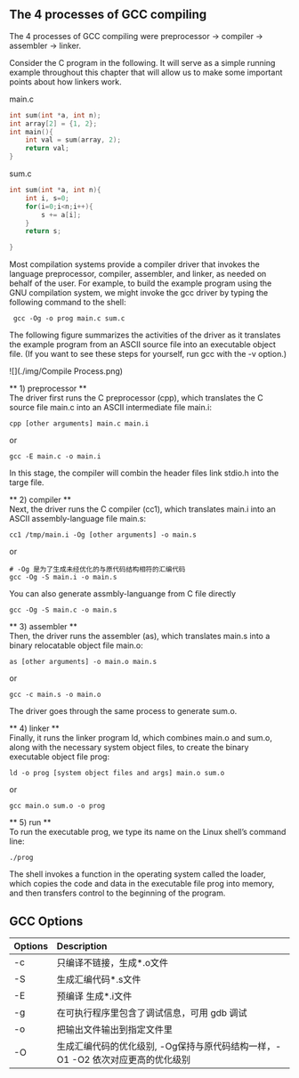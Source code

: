 ## The 4 processes of GCC compiling 

The 4 processes of GCC compiling were preprocessor -> compiler -> assembler -> linker.

Consider the C program in the following. It will serve as a simple running example throughout this chapter that will allow us to make some important points about how linkers work.

main.c
```c
int sum(int *a, int n);
int array[2] = {1, 2};
int main(){
	int val = sum(array, 2);
	return val;
}
```

sum.c
```c
int sum(int *a, int n){
	int i, s=0;
	for(i=0;i<n;i++){ 
		s += a[i];
	}
	return s;

}
```

Most compilation systems provide a compiler driver that invokes the language preprocessor, compiler, assembler, and linker, as needed on behalf of the user. For example, to build the example program using the GNU compilation system, we might invoke the gcc driver by typing the following command to the shell:
```
 gcc -Og -o prog main.c sum.c
```

The following figure summarizes the activities of the driver as it translates the example program from an ASCII source file into an executable object file. (If you want to see these steps for yourself, run gcc with the -v option.) 

![](./img/Compile Process.png)

** 1) preprocessor **  
The driver first runs the C preprocessor (cpp), which translates the C source file main.c into an ASCII intermediate file main.i:
```
cpp [other arguments] main.c main.i
```
or
```
gcc -E main.c -o main.i
```
In this stage, the compiler will combin the header files link stdio.h into the targe file.

** 2) compiler **  
Next, the driver runs the C compiler (cc1), which translates main.i into an ASCII assembly-language file main.s:
```
cc1 /tmp/main.i -Og [other arguments] -o main.s
```
or
```
# -Og 是为了生成未经优化的与原代码结构相符的汇编代码
gcc -Og -S main.i -o main.s
```
You can also generate assmbly-languange from C file directly
```
gcc -Og -S main.c -o main.s  
```
** 3) assembler **  
Then, the driver runs the assembler (as), which translates main.s into a binary relocatable object file main.o:
```
as [other arguments] -o main.o main.s
```
or
```
gcc -c main.s -o main.o
```
The driver goes through the same process to generate sum.o. 

** 4) linker **  
Finally, it runs the linker program ld, which combines main.o and sum.o, along with the necessary system object files, to create the binary executable object file prog:
```
ld -o prog [system object files and args] main.o sum.o
```
or
```
gcc main.o sum.o -o prog
```
** 5) run **  
To run the executable prog, we type its name on the Linux shell’s command
line:
```
./prog
```  
The shell invokes a function in the operating system called the loader, which copies the code and data in the executable file prog into memory, and then transfers control to the beginning of the program.


## GCC Options

| Options       | Description    |  
|:------------- |:---------------| 
| -c     | 只编译不链接，生成*.o文件| 
|  -S  |  生成汇编代码*.s文件  |
|  -E  |   预编译 生成*.i文件 |
|  -g  |   在可执行程序里包含了调试信息，可用 gdb 调试 |
| -o   |  把输出文件输出到指定文件里  |
|  -O  |  生成汇编代码的优化级别, -Og保持与原代码结构一样，-O1 -O2 依次对应更高的优化级别  |

 